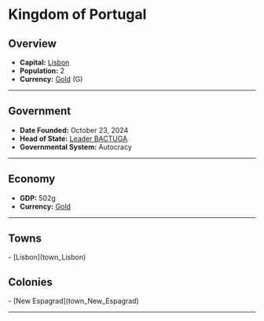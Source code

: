 <!--UNDEDITED FILE, remove this entire line if this file has been edited!-->
# <!--NAME-->Kingdom of Portugal<!--NAME-->

## Overview

- **Capital:** <!--CAPITAL_LINK-->[Lisbon](Lisbon_town)<!--CAPITAL_LINK-->
- **Population:** <!--POPULATION-->2<!--POPULATION-->
- **Currency:** <!--CURRENCY_LINK-->[Gold](Gold_currency)<!--CURRENCY_LINK--> (<!--CURRENCY_ABV-->G<!--CURRENCY_ABV-->)

---

## Government

- **Date Founded:** <!--FOUNDED-->October 23, 2024<!--FOUNDED-->
- **Head of State:** <!--LEADER_TITLE_LINK-->[Leader BACTUGA](BACTUGA_user)<!--LEADER_TITLE_LINK-->
- **Governmental System:** <!--GOVERNMENT-->Autocracy<!--GOVERNMENT-->

---

## Economy

- **GDP:** <!--GDP-->502g<!--GDP-->
- **Currency:** <!--CURRENCY_LINK-->[Gold](Gold_currency)<!--CURRENCY_LINK-->

---

## Towns

<!--TOWNS-->- [Lisbon](town_Lisbon)<!--TOWNS-->

## Colonies

<!--COLONIES-->- [New Espagrad](town_New_Espagrad)<!--COLONIES-->

---